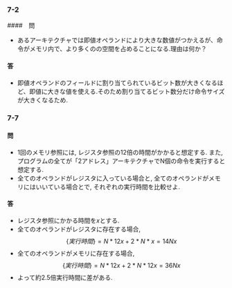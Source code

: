 ### 7-2
####　問 
- あるアーキテクチャでは即値オペランドにより大きな数値がつかえるが、命令がメモリ内で、より多くのの空間を占めることになる.理由は何か？

#### 答
- 即値オペランドのフィールドに割り当てられているビット数が大きくなるほど、即値に大きな値を使える.そのため割り当てるビット数分だけ命令サイズが大きくなるため.

### 7-7
#### 問
- 1回のメモリ参照には, レジスタ参照の12倍の時間がかかると想定する. また, プログラムの全てが「2アドレス」アーキテクチャでN個の命令を実行すると想定する.
- 全てのオペランドがレジスタに入っている場合と, 全てのオペランドがメモリにはいいている場合とで, それぞれの実行時間を比較せよ.

#### 答
- レジスタ参照にかかる時間を$x$とする.
- 全てのオペランドがレジスタに存在する場合,
$$ \{実行時間\} = N * 12x + 2*N*x = 14Nx $$
- 全てのオペランドがメモリに存在する場合,
$$ \{実行時間\} = N * 12x + 2*N*12x = 36Nx $$
- よって約2.5倍実行時間に差がある.


